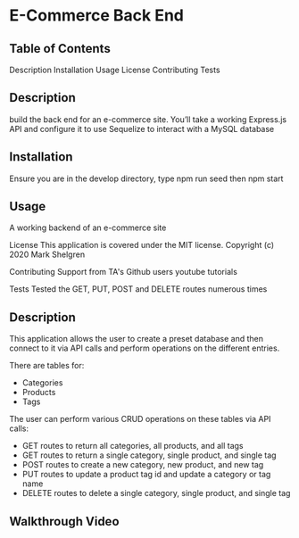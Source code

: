 # E-Commerce Back End


## Table of Contents
Description
Installation
Usage
License
Contributing
Tests

## Description
build the back end for an e-commerce site. You’ll take a working Express.js API and configure it to use Sequelize to interact with a MySQL database

## Installation
Ensure you are in the develop directory, type npm run seed then npm start

## Usage
A working backend of an e-commerce site

License
This application is covered under the MIT license. Copyright (c) 2020 Mark Shelgren

Contributing
Support from TA's Github users youtube tutorials 

Tests
Tested the GET, PUT, POST and DELETE routes numerous times


## Description

This application allows the user to create a preset database and then connect to it via API calls and perform operations on the different entries.

There are tables for:

- Categories
- Products
- Tags

The user can perform various CRUD operations on these tables via API calls:

- GET routes to return all categories, all products, and all tags
- GET routes to return a single category, single product, and single tag
- POST routes to create a new category, new product, and new tag
- PUT routes to update a product tag id and update a category or tag name
- DELETE routes to delete a single category, single product, and single tag

## Walkthrough Video

